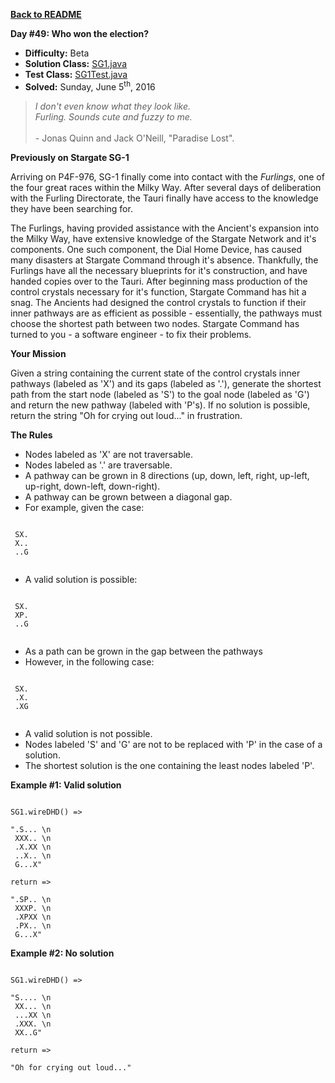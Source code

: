 <a href=https://github.com/michaelwm/KataDay><b>Back to README</b><a>

<b>Day #49: Who won the election?</b>

* <b>Difficulty:</b> Beta
* <b>Solution Class:</b> [SG1.java](SG1.java)
* <b>Test Class:</b> [SG1Test.java](SG1Test.java)
* <b>Solved:</b> Sunday, June 5<sup>th</sup>, 2016

<blockquote><i>I don't even know what they look like.
<br>Furling. Sounds cute and fuzzy to me.</i>
<br><br>- Jonas Quinn and Jack O'Neill, "Paradise Lost".</blockquote>

<b>Previously on Stargate SG-1</b>

Arriving on P4F-976, SG-1 finally come into contact with the <i>Furlings</i>, one of the four great races within the Milky Way. After several days of deliberation with the Furling Directorate, the Tauri finally have access to the knowledge they have been searching for.

The Furlings, having provided assistance with the Ancient's expansion into the Milky Way, have extensive knowledge of the Stargate Network and it's components. One such component, the Dial Home Device, has caused many disasters at Stargate Command through it's absence. Thankfully, the Furlings have all the necessary blueprints for it's construction, and have handed copies over to the Tauri. After beginning mass production of the control crystals necessary for it's function, Stargate Command has hit a snag. The Ancients had designed the control crystals to function if their inner pathways are as efficient as possible - essentially, the pathways must choose the shortest path between two nodes. Stargate Command has turned to you - a software engineer - to fix their problems.

<b>Your Mission</b>

Given a string containing the current state of the control crystals inner pathways (labeled as 'X') and its gaps (labeled as '.'), generate the shortest path from the start node (labeled as 'S') to the goal node (labeled as 'G') and return the new pathway (labeled with 'P's). If no solution is possible, return the string "Oh for crying out loud..." in frustration.

<b>The Rules</b>

- Nodes labeled as 'X' are not traversable.
- Nodes labeled as '.' are traversable.
- A pathway can be grown in 8 directions (up, down, left, right, up-left, up-right, down-left, down-right).
- A pathway can be grown between a diagonal gap.
 - For example, given the case:
<pre><code>
 SX.
 X..
 ..G
 </code></pre>
 - A valid solution is possible:
<pre><code>
 SX.
 XP.
 ..G
 </code></pre>
 - As a path can be grown in the gap between the pathways
 - However, in the following case:
<pre><code>
 SX.
 .X.
 .XG
 </code></pre>
 - A valid solution is not possible.
- Nodes labeled 'S' and 'G' are not to be replaced with 'P' in the case of a solution.
- The shortest solution is the one containing the least nodes labeled 'P'.

<b>Example #1: Valid solution</b>

<pre><code>
SG1.wireDHD() =>

".S... \n
 XXX.. \n
 .X.XX \n
 ..X.. \n
 G...X"

return =>

".SP.. \n
 XXXP. \n
 .XPXX \n
 .PX.. \n
 G...X"
</code></pre>

<b>Example #2: No solution</b>

<pre><code>
SG1.wireDHD() =>

"S.... \n
 XX... \n
 ...XX \n
 .XXX. \n
 XX..G"

return =>

"Oh for crying out loud..."
</code></pre>